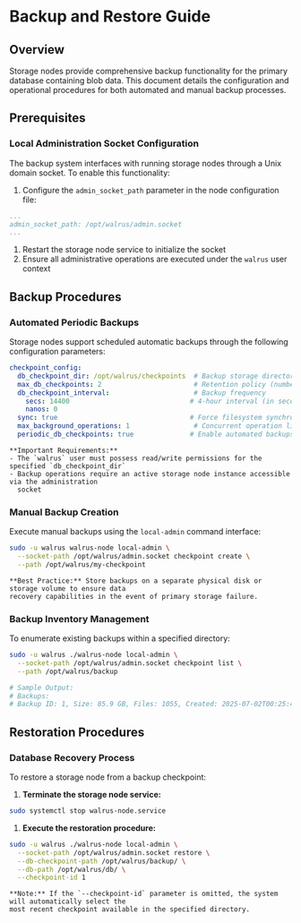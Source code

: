 # Backup and Restore Guide

## Overview

Storage nodes provide comprehensive backup functionality for the primary database containing blob
data. This document details the configuration and operational procedures for both automated and
manual backup processes.

## Prerequisites

### Local Administration Socket Configuration

The backup system interfaces with running storage nodes through a Unix domain socket. To enable
this functionality:

1. Configure the `admin_socket_path` parameter in the node configuration file:

```yaml
...
admin_socket_path: /opt/walrus/admin.socket
...
```

1. Restart the storage node service to initialize the socket
1. Ensure all administrative operations are executed under the `walrus` user context

## Backup Procedures

### Automated Periodic Backups

Storage nodes support scheduled automatic backups through the following configuration parameters:

```yaml
checkpoint_config:
  db_checkpoint_dir: /opt/walrus/checkpoints  # Backup storage directory
  max_db_checkpoints: 2                       # Retention policy (number of backups)
  db_checkpoint_interval:                     # Backup frequency
    secs: 14400                              # 4-hour interval (in seconds)
    nanos: 0
  sync: true                                 # Force filesystem synchronization
  max_background_operations: 1                # Concurrent operation limit
  periodic_db_checkpoints: true              # Enable automated backups
```

```admonish warning
**Important Requirements:**
- The `walrus` user must possess read/write permissions for the specified `db_checkpoint_dir`
- Backup operations require an active storage node instance accessible via the administration
  socket
```

### Manual Backup Creation

Execute manual backups using the `local-admin` command interface:

```bash
sudo -u walrus walrus-node local-admin \
  --socket-path /opt/walrus/admin.socket checkpoint create \
  --path /opt/walrus/my-checkpoint
```

```admonish warning
**Best Practice:** Store backups on a separate physical disk or storage volume to ensure data
recovery capabilities in the event of primary storage failure.
```

### Backup Inventory Management

To enumerate existing backups within a specified directory:

```bash
sudo -u walrus ./walrus-node local-admin \
  --socket-path /opt/walrus/admin.socket checkpoint list \
  --path /opt/walrus/backup

# Sample Output:
# Backups:
# Backup ID: 1, Size: 85.9 GB, Files: 1055, Created: 2025-07-02T00:25:48Z
```

## Restoration Procedures

### Database Recovery Process

To restore a storage node from a backup checkpoint:

1. **Terminate the storage node service:**

```bash
sudo systemctl stop walrus-node.service
```

1. **Execute the restoration procedure:**

```bash
sudo -u walrus ./walrus-node local-admin \
  --socket-path /opt/walrus/admin.socket restore \
  --db-checkpoint-path /opt/walrus/backup/ \
  --db-path /opt/walrus/db/ \
  --checkpoint-id 1
```

```admonish tip
**Note:** If the `--checkpoint-id` parameter is omitted, the system will automatically select the
most recent checkpoint available in the specified directory.
```
